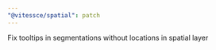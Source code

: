 ```yaml
---
"@vitessce/spatial": patch
---
```


Fix tooltips in segmentations without locations in spatial layer
